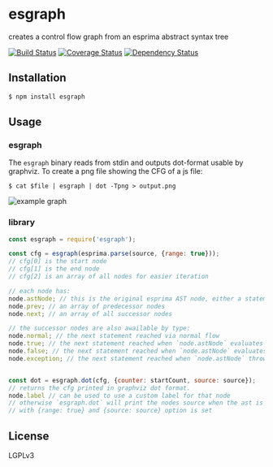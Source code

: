 # esgraph

creates a control flow graph from an esprima abstract syntax tree

[![Build Status](https://travis-ci.org/Swatinem/esgraph.svg?branch=master)](https://travis-ci.org/Swatinem/esgraph)
[![Coverage Status](https://coveralls.io/repos/Swatinem/esgraph/badge.svg?branch=master)](https://coveralls.io/r/Swatinem/esgraph)
[![Dependency Status](https://gemnasium.com/Swatinem/esgraph.svg)](https://gemnasium.com/Swatinem/esgraph)

## Installation
```bash
$ npm install esgraph
```

## Usage

### esgraph

The `esgraph` binary reads from stdin and outputs dot-format usable by graphviz.
To create a png file showing the CFG of a js file:
```
$ cat $file | esgraph | dot -Tpng > output.png
```

![example graph](esgraph.png?raw=true)

### library

```js
const esgraph = require('esgraph');

const cfg = esgraph(esprima.parse(source, {range: true}));
// cfg[0] is the start node
// cfg[1] is the end node
// cfg[2] is an array of all nodes for easier iteration

// each node has:
node.astNode; // this is the original esprima AST node, either a statement or an expression
node.prev; // an array of predecessor nodes
node.next; // an array of all successor nodes

// the successor nodes are also awailable by type:
node.normal; // the next statement reached via normal flow
node.true; // the next statement reached when `node.astNode` evaluates to true
node.false; // the next statement reached when `node.astNode` evaluates to false
node.exception; // the next statement reached when `node.astNode` throws


const dot = esgraph.dot(cfg, {counter: startCount, source: source});
// returns the cfg printed in graphviz dot format.
node.label // can be used to use a custom label for that node
// otherwise `esgraph.dot` will print the nodes source when the ast is created
// with {range: true} and {source: source} option is set
```

## License

  LGPLv3


